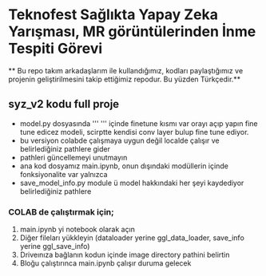 # Teknofest Sağlıkta Yapay Zeka Yarışması, MR görüntülerinden İnme Tespiti Görevi
** Bu repo takım arkadaşlarım ile kullandığımız, kodları paylaştığımız ve projenin geliştirilmesini takip ettiğimiz repodur. Bu yüzden Türkçedir.**

## syz_v2 kodu full proje

* model.py dosyasında ''' ''' içinde finetune kısmı var orayı açıp yapın fine tune edicez modeli, scirptte kendisi conv layer bulup fine tune ediyor. 
* bu versiyon colabde çalışmaya uygun değil localde çalışır ve belirlediğiniz pathlere gider 
* pathleri güncellemeyi unutmayın
* ana kod dosyamız main.ipynb, onun dışındaki modüllerin içinde fonksiyonalite var yalnızca
* save_model_info.py module ü model hakkındaki her şeyi kaydediyor belirlediğiniz pathlere

### COLAB de çalıştırmak için; 
1. main.ipynb yi notebook olarak açın
2. Diğer fileları yükkleyin (dataloader yerine ggl_data_loader, save_info yerine ggl_save_info)
3. Driveınıza bağlanın kodun içinde image directory pathini belirtin
4. Bloğu çalıştırınca main.ipynb çalışır duruma gelecek
   
